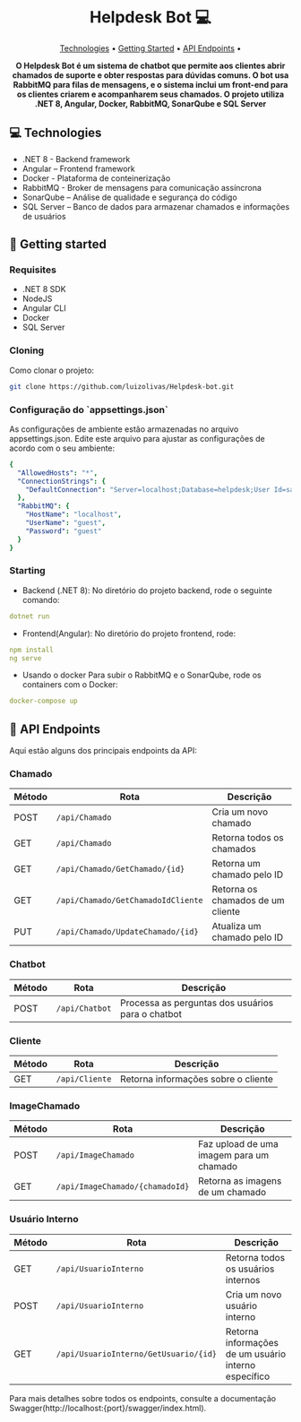<h1 align="center" style="font-weight: bold;">Helpdesk Bot 💻</h1>

<p align="center">
 <a href="#tech">Technologies</a> • 
 <a href="#started">Getting Started</a> • 
  <a href="#routes">API Endpoints</a> •
</p>

<p align="center">
    <b>O Helpdesk Bot é um sistema de chatbot que permite aos clientes abrir chamados de suporte e obter respostas para dúvidas comuns. O bot usa RabbitMQ para filas de mensagens, e o sistema inclui um front-end para os clientes criarem e acompanharem seus chamados. O projeto utiliza .NET 8, Angular, Docker, RabbitMQ, SonarQube e SQL Server</b>
</p>

<h2 id="technologies">💻 Technologies</h2>

- .NET 8 - Backend framework
- Angular – Frontend framework
- Docker - Plataforma de conteinerização
- RabbitMQ - Broker de mensagens para comunicação assíncrona
- SonarQube – Análise de qualidade e segurança do código
- SQL Server – Banco de dados para armazenar chamados e informações de usuários

<h2 id="started">🚀 Getting started</h2>

<h3>Requisites</h3>

- .NET 8 SDK
- NodeJS
- Angular CLI
- Docker
- SQL Server

<h3>Cloning</h3>

Como clonar o projeto:

```bash
git clone https://github.com/luizolivas/Helpdesk-bot.git
```

<h3>Configuração do `appsettings.json`</h3>

As configurações de ambiente estão armazenadas no arquivo appsettings.json. Edite este arquivo para ajustar as configurações de acordo com o seu ambiente:

```yaml
{
  "AllowedHosts": "*",
  "ConnectionStrings": {
    "DefaultConnection": "Server=localhost;Database=helpdesk;User Id=sa;Password=sua_senha;"
  },
  "RabbitMQ": {
    "HostName": "localhost",
    "UserName": "guest",
    "Password": "guest"
  }
}

```
<h3>Starting</h3>

- Backend (.NET 8):
No diretório do projeto backend, rode o seguinte comando:
```yaml
dotnet run
```
- Frontend(Angular):
No diretório do projeto frontend, rode:
```yaml
npm install
ng serve
```
- Usando o docker
Para subir o RabbitMQ e o SonarQube, rode os containers com o Docker:
```yaml
docker-compose up
```

<h2 id="routes">📍 API Endpoints</h2>

Aqui estão alguns dos principais endpoints da API:

### Chamado
| Método | Rota                                      | Descrição                              |
|--------|-------------------------------------------|----------------------------------------|
| POST   | `/api/Chamado`                            | Cria um novo chamado                   |
| GET    | `/api/Chamado`                            | Retorna todos os chamados              |
| GET    | `/api/Chamado/GetChamado/{id}`            | Retorna um chamado pelo ID             |
| GET    | `/api/Chamado/GetChamadoIdCliente`        | Retorna os chamados de um cliente      |
| PUT    | `/api/Chamado/UpdateChamado/{id}`         | Atualiza um chamado pelo ID            |

### Chatbot
| Método | Rota                                      | Descrição                              |
|--------|-------------------------------------------|----------------------------------------|
| POST   | `/api/Chatbot`                            | Processa as perguntas dos usuários para o chatbot |

### Cliente
| Método | Rota                                      | Descrição                              |
|--------|-------------------------------------------|----------------------------------------|
| GET    | `/api/Cliente`                            | Retorna informações sobre o cliente    |

### ImageChamado
| Método | Rota                                      | Descrição                              |
|--------|-------------------------------------------|----------------------------------------|
| POST   | `/api/ImageChamado`                       | Faz upload de uma imagem para um chamado |
| GET    | `/api/ImageChamado/{chamadoId}`           | Retorna as imagens de um chamado       |

### Usuário Interno
| Método | Rota                                      | Descrição                              |
|--------|-------------------------------------------|----------------------------------------|
| GET    | `/api/UsuarioInterno`                     | Retorna todos os usuários internos     |
| POST   | `/api/UsuarioInterno`                     | Cria um novo usuário interno           |
| GET    | `/api/UsuarioInterno/GetUsuario/{id}`     | Retorna informações de um usuário interno específico |

Para mais detalhes sobre todos os endpoints, consulte a documentação Swagger(http://localhost:{port}/swagger/index.html).


